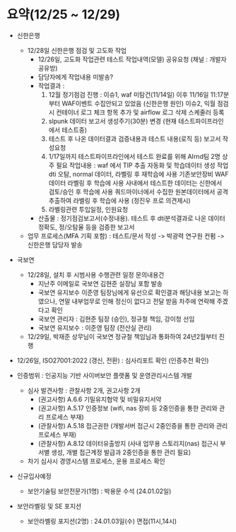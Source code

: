 # 요약(12/25 ~ 12/29)

* 신한은행
    * 12/28일 신한은행 점검 및 고도화 작업
        * 12/26일, 고도화 작업관련 테스트 작업내역(모델) 공유요청 (채널 : 개발자공유방)
        * 담당자에게 작업내용 미발송?
        * 작업결과 : 
            1) 12월 정기점검 진행 : 
                이슈1, waf 미탐건(11/14일) 이후 11/16일 11:17분부터 WAF이벤트 수집안되고 있었음 (신한은행 원인)
                이슈2, 익월 점검시 컨테이너 로그 체크 항목 추가 및 airflow 로그 삭제 스케줄러 등록
            2) slpunk 데이터 보고서 생성주기(30분) 변경 (현재 테스트파이프라인에서 테스트중)
            3) 테스트 후 나온 데이터결과 검증내용과 테스트 내용(로직 등) 보고서 작성요청
            4) 1/17일까지 테스트파이프라인에서 테스트 완료를 위해 AIrnd팀 2명 상주 필요
                작업내용 : waf 에서 TIP 추출 자동화 및 학습데이터 생성 작업
                dti 오탐, normal 데이터, 라벨링 후 재학습에 사용
                기존보안장비 WAF 데이터 라벨링 후 학습에 사용
                사내에서 테스트한 데이터는 신한에서 검토/승인 후 학습에 사용 
                쿼드마이너에서 수집한 원본데이터에서 공격 추출하여 라벨링 후 학습에 사용 (정진우 프로 의견제시)
            5) 라벨링관련 투입일정, 인원요청
        * 산출물 : 정기점검보고서(수정내용). 테스트 후 dti분석결과로 나온 데이터 정확도, 정/오탐율 등을 검증한 보고서
    * 업무 프로세스(MFA 기획 포함) : 테스트/문서 작성 ->  박광력 연구원 컨펌  -> 신한은행 담당자 발송 

* 국보연
    * 12/28일, 설치 후 시범사용 수행관련 일정 문의내용건
        * 지난주 이메일로 국보연 김현준 실장님 포함 발송
        * 국보연 유지보수 이준영 팀장님에게 유선으로 확인결과 
          해당내용 보고는 하였으나, 연말 내부업무로 인해 정신이 없다고 전달 받음
          차주에 연락해 주겠다고 확인
        * 국보연 관리자 : 김현준 팀장 (승인), 정규철 책임, 강이청 선임
        * 국보연 유지보수 : 이준영 팀장 (전산실 관리)
    * 12/29일, 박재준 상무님이 국보연 정규철 책임님과 통화하여 24년2월부터 진행

* 12/26일, ISO27001:2022 (갱신, 전환) : 심사리포트 확인 (인증추천 확인)
* 인증범위 : 인공지능 기반 사이버보안 플랫폼 및 운영관리시스템 개발
    * 심사 발견사항 : 관찰사항 2개, 권고사항 2개
        * (권고사항) A.6.6 기밀유지협약 및 비밀유지서약
        * (권고사항) A.5.17 인증정보 (wifi, nas 장비 등 2중인증을 통한 관리와 관리 프로세스 부재)
        * (관찰사항) A.5.18 접근권한 (개발서버 접근시 2중인증을 통한 관리와 관리 프로세스 부재)
        * (관찰사항) A.8.12 데이터유출방지 (사내 업무용 스토리지(nas) 접근시 부서별 생성, 개별 접근계정 발급과 2중인증을 통한 관리 필요)
    * 차기 심사시 경영시스템 프로세스, 운용 프로세스 확인

* 신규입사예정
    * 보안기술팀 보안전문가(1명) : 박용문 수석 (24.01.02일)

* 보안라벨링 및 SE 포지션
    * 보안라벨링 포지션(2명) : 24.01.03일(수) 면접(11시,14시)